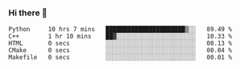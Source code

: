 ### Hi there 👋

<!--START_SECTION:waka-->

```text
Python     10 hrs 7 mins   ██████████████████████▒░░   89.49 %
C++        1 hr 10 mins    ██▓░░░░░░░░░░░░░░░░░░░░░░   10.33 %
HTML       0 secs          ░░░░░░░░░░░░░░░░░░░░░░░░░   00.13 %
CMake      0 secs          ░░░░░░░░░░░░░░░░░░░░░░░░░   00.04 %
Makefile   0 secs          ░░░░░░░░░░░░░░░░░░░░░░░░░   00.01 %
```

<!--END_SECTION:waka-->
